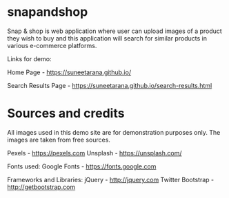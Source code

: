 # snapandshop

Snap & shop is web application where user can upload images of a product they wish to buy and this
application will search for similar products in various e-commerce platforms.
    
Links for demo:

Home Page               - https://suneetarana.github.io/

Search Results Page     - https://suneetarana.github.io/search-results.html

Sources and credits
===================
All images used in this demo site are for demonstration purposes only. The images are taken from free sources.

Pexels 		- https://pexels.com
Unsplash  - https://unsplash.com/

Fonts used:
Google Fonts - https://fonts.google.com

Frameworks and Libraries:
jQuery 					   - http://jquery.com
Twitter Bootstrap  - http://getbootstrap.com

